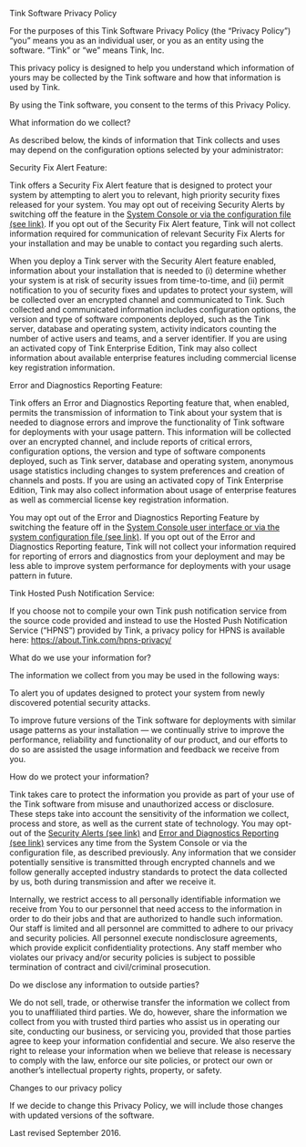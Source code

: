 Tink Software Privacy Policy

For the purposes of this Tink Software Privacy Policy (the “Privacy Policy”) “you” means you as an individual user, or you as an entity using the software. “Tink” or “we” means Tink, Inc.

This privacy policy is designed to help you understand which information of yours may be collected by the Tink software and how that information is used by Tink.

By using the Tink software, you consent to the terms of this Privacy Policy.

What information do we collect? 

As described below, the kinds of information that Tink collects and uses may depend on the configuration options selected by your administrator:

Security Fix Alert Feature: 

Tink offers a Security Fix Alert feature that is designed to protect your system by attempting to alert you to relevant, high priority security fixes released for your system.  You may opt out of receiving Security Alerts by switching off the feature in the [System Console or via the configuration file (see link)](https://docs.Tink.com/administration/config-settings.html#enable-security-alerts). If you opt out of the Security Fix Alert feature, Tink will not collect information required for communication of relevant Security Fix Alerts for your installation and may be unable to contact you regarding such alerts.

When you deploy a Tink server with the Security Alert feature enabled, information about your installation that is needed to (i) determine whether your system is at risk of security issues from time-to-time, and (ii) permit notification to you of security fixes and updates to protect your system, will be collected over an encrypted channel and communicated to Tink.  Such collected and communicated information includes configuration options, the version and type of software components deployed, such as the Tink server, database and operating system, activity indicators counting the number of active users and teams, and a server identifier. If you are using an activated copy of Tink Enterprise Edition, Tink may also collect information about available enterprise features including commercial license key registration information.  

Error and Diagnostics Reporting Feature: 

Tink offers an Error and Diagnostics Reporting feature that, when enabled, permits the transmission of information to Tink about your system that is needed to diagnose errors and improve the functionality of Tink software for deployments with your usage pattern. This information will be collected over an encrypted channel, and include reports of critical errors, configuration options, the version and type of software components deployed, such as Tink server, database and operating system, anonymous usage statistics including changes to system preferences and creation of channels and posts. If you are using an activated copy of Tink Enterprise Edition, Tink may also collect information about usage of enterprise features as well as commercial license key registration information. 

You may opt out of the Error and Diagnostics Reporting Feature by switching the feature off in the [System Console user interface or via the system configuration file (see link)]( https://docs.Tink.com/administration/config-settings.html#enable-error-and-diagnostics-reporting).  If you opt out of the Error and Diagnostics Reporting feature, Tink will not collect your information required for reporting of errors and diagnostics from your deployment and may be less able to improve system performance for deployments with your usage pattern in future.

Tink Hosted Push Notification Service: 

If you choose not to compile your own Tink push notification service from the source code provided and instead to use the Hosted Push Notification Service (“HPNS”) provided by Tink, a privacy policy for HPNS is available here: https://about.Tink.com/hpns-privacy/

What do we use your information for? 

The information we collect from you may be used in the following ways:

To alert you of updates designed to protect your system from newly discovered potential security attacks.

To improve future versions of the Tink software for deployments with similar usage patterns as your installation — we continually strive to improve the performance, reliability and functionality of our product, and our efforts to do so are assisted the usage information and feedback we receive from you.

How do we protect your information? 

Tink takes care to protect the information you provide as part of your use of the Tink software from misuse and unauthorized access or disclosure. These steps take into account the sensitivity of the information we collect, process and store, as well as the current state of technology. You may opt-out of the [Security Alerts (see link)](https://docs.Tink.com/administration/config-settings.html#enable-security-alerts) and [Error and Diagnostics Reporting (see link)](https://docs.Tink.com/administration/config-settings.html#enable-error-and-diagnostics) services any time from the System Console or via the configuration file, as described previously. Any information that we consider potentially sensitive is transmitted through encrypted channels and we follow generally accepted industry standards to protect the data collected by us, both during transmission and after we receive it. 

Internally, we restrict access to all personally identifiable information we receive from You to our personnel that need access to the information in order to do their jobs and that are authorized to handle such information. Our staff is limited and all personnel are committed to adhere to our privacy and security policies. All personnel execute nondisclosure agreements, which provide explicit confidentiality protections. Any staff member who violates our privacy and/or security policies is subject to possible termination of contract and civil/criminal prosecution.

Do we disclose any information to outside parties? 

We do not sell, trade, or otherwise transfer the information we collect from you to unaffiliated third parties. We do, however, share the information we collect from you with trusted third parties who assist us in operating our site, conducting our business, or servicing you, provided that those parties agree to keep your information confidential and secure. We also reserve the right to release your information when we believe that release is necessary to comply with the law, enforce our site policies, or protect our own or another’s intellectual property rights, property, or safety.

Changes to our privacy policy

If we decide to change this Privacy Policy, we will include those changes with updated versions of the software.

Last revised September 2016.

